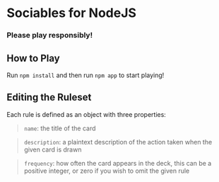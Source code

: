 # Sociables for NodeJS
### Please play responsibly!

## How to Play
Run `npm install` and then run `npm app` to start playing!

## Editing the Ruleset
Each rule is defined as an object with three properties: 

> `name`: the title of the card

> `description`: a plaintext description of the action taken when the given card is drawn

> `frequency`: how often the card appears in the deck, this can be a positive integer, or zero if you wish to omit the given rule

